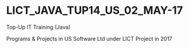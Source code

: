 # LICT_JAVA_TUP14_US_02_MAY-17
Top-Up IT Training (Java)


Programs & Projects in US Software Ltd under LICT Project in 2017

